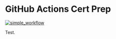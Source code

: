 # GitHub Actions Cert Prep

[![simple_workflow](https://github.com/timothywarner/github_actions/actions/workflows/simple.yml/badge.svg)](https://github.com/timothywarner/github_actions/actions/workflows/simple.yml)

Test.
